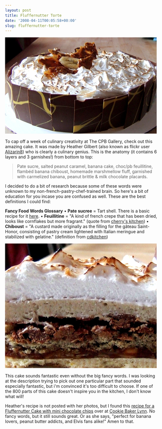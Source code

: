 ```yaml
---
layout: post
title: Fluffernutter Torte
date: '2008-04-11T00:05:58+00:00'
slug: fluffernutter-torte
---
```

<a href="http://www.flickr.com/photos/hjgilbert/2390966348/in/photostream/"><img src='images/uploads/2008/04/fluffernutter_cake_02.jpg' alt='fluffernutter cake' /></a>

To cap off a week of culinary creativity at The CPB Gallery, check out this amazing cake. It was made by Heather Gilbert (also known as flickr user <a href="http://www.flickr.com/photos/hjgilbert/">Alizarin8</a>) who is clearly a culinary genius. This is the anatomy (it contains 6 layers and 3 garnishes!) from bottom to top:



<blockquote>Pate sucre, salted peanut caramel, banana cake, choc/pb feuillitine, flamb&#233;d banana chiboust, homemade marshmellow fluff, garnished with carmelized banana, peanut brittle & milk chocolate placards.</blockquote>



I decided to do a bit of research because some of these words were unknown to my non-french-pastry-chef-trained brain. So here's a bit of education for you incase you are confused as well. These are the best definitions I could find:

<strong>Fancy Food Words Glossary</strong>
&#8226; <strong>Pate sucree</strong> = Tart shell. There is a basic recipe for it <a href="http://www.estarcion.com/gastronome/archives/001629.html">here</a>.
&#8226; <strong>Feuillitine</strong> = "A kind of french crepe that has been dried, looks like cornflakes but more fragrant." (quote from <a href="http://sakurambokitchen.blogspot.com/2007/11/chocolate.html">cherry's kitchen</a>)
&#8226; <strong>Chiboust</strong> = "A custard made originally as the filling for the gâteau Saint- Honor, consisting of pastry cream lightened with Italian meringue and stabilized with gelatine." (definition from <a href="http://www.cdkitchen.com/features/glossary/definition/Chiboust">cdkitchen</a>)

<a href="http://www.flickr.com/photos/hjgilbert/2390966562/in/photostream/"><img src='images/uploads/2008/04/fluffernutter_cake1.jpg' alt='fluffernutter cake' /></a>

This cake sounds fantastic even without the big fancy words. I was looking at the description trying to pick out one particular part that sounded especially fantastic, but i'm convinced it's too difficult to choose. If one of the 800 parts of this cake doesn't inspire you in the kitchen, I don't know what will!

Heather's recipe is not posted with her photos, but I found this <a href="http://cookiebakerlynn.blogspot.com/2008/01/fluffernutter-cake.html">recipe for a Fluffernutter Cake with mini chocolate chips</a> over at <a href="http://cookiebakerlynn.blogspot.com/">Cookie Baker Lynn</a>. No fancy words, but it still sounds great. Or as she says, "perfect for banana lovers, peanut butter addicts, and Elvis fans alike!" Amen to that.
